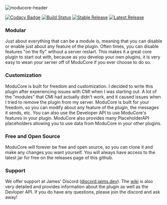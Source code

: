 ![moducore-header](https://user-images.githubusercontent.com/53633325/179853253-f04fa79f-c995-40f1-a277-e1c43d62e308.png)


[![Codacy Badge](https://api.codacy.com/project/badge/Grade/9fd74ce67b46485491315245c56d0441)](https://app.codacy.com/gh/Jaimss/moducore?utm_source=github.com&utm_medium=referral&utm_content=Jaimss/moducore&utm_campaign=Badge_Grade_Settings)
[![Build Status](https://ci.jaims.dev/buildStatus/icon?job=ModuCore)](https://ci.jaims.dev/job/ModuCore/)
[![Stable Release](https://img.shields.io/github/v/release/jaimss/jcore?color=brightgreen&label=stable)](https://github.com/Jaimss/jcore/releases) 
[![Latest Release](https://img.shields.io/github/v/release/jaimss/jcore?color=ffaa00&include_prereleases&label=snapshot)](https://github.com/Jaimss/jcore/releases)

### Modular
Just about everything that can be a module is, meaning that you can disable or enable just about any feature of the plugin. Often times, you can
disable features "on the fly" without a server restart. This makes it a great core plugin to start out with, because as you develop your own
plugins, it is very easy to wean your server off of ModuCore if you ever choose to do so. 

### Customization
ModuCore is built for freedom and customization. I decided to write this plugin after experiencing issues with CMI when I was starting out. 
A lot of the "modules" that CMI had actually didn't work, and it caused issues when I tried to remove the plugin from my server. 
ModuCore is built for your freedom, so you can modify about any feature of the plugin, the messages it sends, etc. You can also use the Developer API
to use ModuCore's features in your plugin. ModuCore also provides many PlaceholderAPI placeholders allowing you to use data from ModuCore in your other 
plugins.

### Free and Open Source
ModuCore will forever be free and open source, so you can clone it and make any changes you want yourself. You will always have access to the latest
jar for free on the releases page of this github.

### Support
We offer support at James' Discord ([discord.jaims.dev](https://discord.jaims.dev)). The [wiki](https://github.com/Jaimss/moducore/wiki) is also 
very detailed and provides information about the plugin as well as the Devloper API. If you do have any questions, please join the discord and
ask away!
